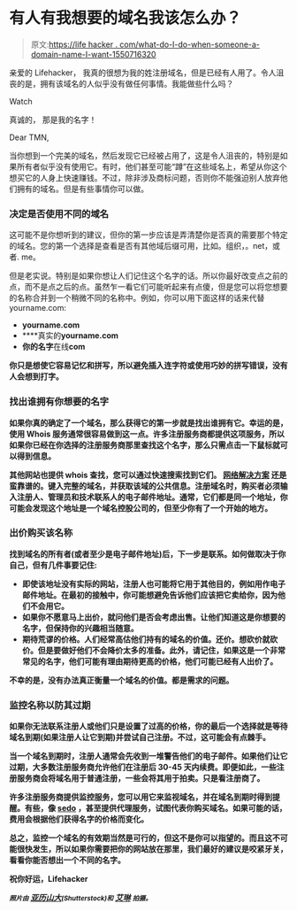 # 有人有我想要的域名我该怎么办？

> 原文:[https://life hacker . com/what-do-I-do-when-someone-a-domain-name-I-want-1550716320](https://lifehacker.com/what-do-i-do-when-someone-has-a-domain-name-i-want-1550716320)

亲爱的 Lifehacker，
我真的很想为我的姓注册域名，但是已经有人用了。令人沮丧的是，拥有该域名的人似乎没有做任何事情。我能做些什么吗？

Watch

真诚的，
那是我的名字！

Dear TMN,

当你想到一个完美的域名，然后发现它已经被占用了，这是令人沮丧的，特别是如果所有者似乎没有使用它。有时，他们甚至可能“蹲”在这些域名上，希望从你这个想买它的人身上快速赚钱。不过，除非涉及商标问题，否则你不能强迫别人放弃他们拥有的域名。但是有些事情你可以做。

### 决定是否使用不同的域名

这可能不是你想听到的建议，但你的第一步应该是弄清楚你是否真的需要那个特定的域名。您的第一个选择是查看是否有其他域后缀可用，比如。组织，。net，或者. me。

但是老实说。特别是如果你想让人们记住这个名字的话。所以你最好改变点之前的点，而不是点之后的点。虽然乍一看它们可能听起来有点傻，但是您可以将您想要的名称合并到一个稍微不同的名称中。例如，你可以用下面这样的话来代替 yourname.com:

*   **yourname.com**
*   ****真实的**yourname.com**
*   **你的名字**在线**com**

**你只是想使它容易记忆和拼写，所以避免插入连字符或使用巧妙的拼写错误，没有人会想到打字。**

### **找出谁拥有你想要的名字**

**如果你真的确定了一个域名，那么获得它的第一步就是找出谁拥有它。幸运的是，使用 Whois 服务通常很容易做到这一点。许多注册服务商都提供这项服务，所以如果你已经在你选择的注册服务商那里查找这个名字，那么只需点击一下鼠标就可以得到信息。**

**其他网站也提供 whois 查找，您可以通过快速搜索找到它们。 [网络解决方案](http://www.networksolutions.com/whois/index.jsp) 还是蛮靠谱的。键入完整的域名，并获取该域的公共信息。注册域名时，购买者必须输入注册人、管理员和技术联系人的电子邮件地址。通常，它们都是同一个地址，你可能会发现这个地址是一个域名控股公司的，但至少你有了一个开始的地方。**

### **出价购买该名称**

**找到域名的所有者(或者至少是电子邮件地址)后，下一步是联系。如何做取决于你自己，但有几件事要记住:**

*   **即使该地址没有实际的网站，注册人也可能将它用于其他目的，例如用作电子邮件地址。在最初的接触中，你可能想避免告诉他们应该把它卖给你，因为他们不会用它。**
*   **如果你不愿意马上出价，就问他们是否会考虑出售。让他们知道这是你想要的名字，但保持你的兴趣相当随意。**
*   **期待荒谬的价格。人们经常高估他们持有的域名的价值。还价。想砍价就砍价。但是要做好他们不会降价太多的准备。此外，请记住，如果这是一个非常常见的名字，他们可能有理由期待更高的价格，他们可能已经有人出价了。**

**不幸的是，没有办法真正衡量一个域名的价值。都是需求的问题。**

### **监控名称以防其过期**

**如果你无法联系注册人或他们只是设置了过高的价格，你的最后一个选择就是等待域名到期(如果注册人让它到期)并尝试自己注册。不过，这可能会有点棘手。**

**当一个域名到期时，注册人通常会先收到一堆警告他们的电子邮件。如果他们让它过期，大多数注册服务商允许他们在注册后 30-45 天内续费。即便如此，一些注册服务商会将域名用于普通注册，一些会将其用于拍卖。只是看注册商了。**

**许多注册服务商提供监控服务，您可以用它来监视域名，并在域名到期时得到提醒。有些，像 [sedo](http://sedo.com/) ，甚至提供代理服务，试图代表你购买域名。如果可能的话，费用会根据他们获得名字的价格而变化。**

**总之，监控一个域名的有效期当然是可行的，但这不是你可以指望的。而且这不可能很快发生，所以如果你需要把你的网站放在那里，我们最好的建议是咬紧牙关，看看你能否想出一个不同的名字。**

**祝你好运，Lifehacker**

**<small>*照片由*</small> [*亚历山大*](http://www.shutterstock.com/pic.mhtml?id=170986349&src=id)<small>*(Shutterstock)和*</small> [*艾琳*](https://secure.flickr.com/photos/theeerin/376982254/) <small>*拍摄。*</small>**